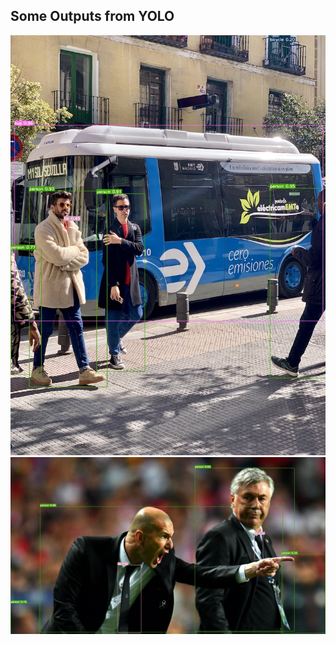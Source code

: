 ## Some Outputs from YOLO

![BUS](https://github.com/Csuarezgurruchaga/Deep_learning/blob/main/YOLO/output/bus.jpg)
![ZIDANE](https://github.com/Csuarezgurruchaga/Deep_learning/blob/main/YOLO/output/zidane.jpg)
